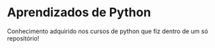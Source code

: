 # Aprendizados de Python
 Conhecimento adquirido nos cursos de python que fiz dentro de um só repositório!
